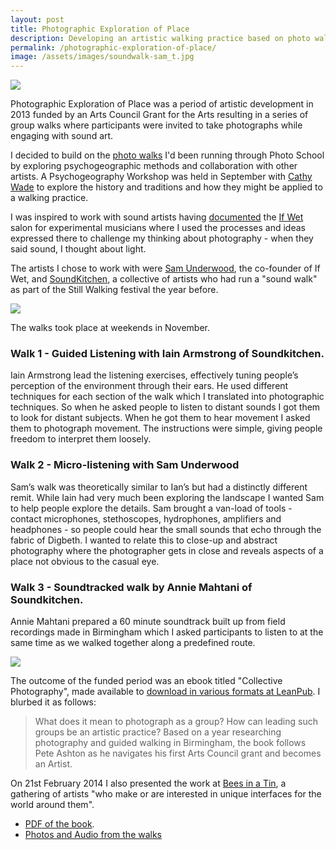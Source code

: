```yaml
---
layout: post
title: Photographic Exploration of Place
description: Developing an artistic walking practice based on photo walks.
permalink: /photographic-exploration-of-place/
image: /assets/images/soundwalk-sam_t.jpg
---
```


![](http://art.peteashton.com/assets/images/g4a2013_application.jpg)

Photographic Exploration of Place was a period of artistic development in 2013 funded by an Arts Council Grant for the Arts resulting in a series of group walks where participants were invited to take photographs while engaging with sound art. 

I decided to build on the [photo walks](http://photo-school.co.uk/walks/) I'd been running through Photo School by exploring psychogeographic methods and collaboration with other artists. A Psychogeography Workshop was held in September with [Cathy Wade](https://cathywade.co.uk) to explore the history and traditions and how they might be applied to a walking practice. 

I was inspired to work with sound artists having [documented](https://www.flickr.com/photos/peteashton/albums/72157633358548063) the [If Wet](http://mirrors.peteashton.com/ifwet.org.uk/) salon for experimental musicians where I used the processes and ideas expressed there to challenge my thinking about photography - when they said sound, I thought about light. 

The artists I chose to work with were [Sam Underwood](http://www.mrunderwood.co.uk), the co-founder of If Wet, and [SoundKitchen](https://soundkitchenuk.org), a collective of artists who had run a "sound walk" as part of the Still Walking festival the year before. 

![](http://art.peteashton.com/assets/images/soundwalk-sam.jpg)

The walks took place at weekends in November.

### Walk 1 - Guided Listening with Iain Armstrong of Soundkitchen.

Iain Armstrong lead the listening exercises, effectively tuning people’s perception of the environment through their ears. He used different techniques for each section of the walk which I translated into photographic techniques. So when he asked people to listen to distant sounds I got them to look for distant subjects. When he got them to hear movement I asked them to photograph movement. The instructions were simple, giving people freedom to interpret them loosely.

### Walk 2 - Micro-listening with Sam Underwood

Sam’s walk was theoretically similar to Ian’s but had a distinctly different remit. While Iain had very much been exploring the landscape I wanted Sam to help people explore the details. Sam brought a van-load of tools - contact microphones, stethoscopes, hydrophones, amplifiers and headphones - so people could hear the small sounds that echo through the fabric of Digbeth. I wanted to relate this to close-up and abstract photography where the photographer gets in close and reveals aspects of a place not obvious to the casual eye.

### Walk 3 - Soundtracked walk by Annie Mahtani of Soundkitchen.

Annie Mahtani prepared a 60 minute soundtrack built up from field recordings made in Birmingham which I asked participants to listen to at the same time as we walked together along a predefined route.

![](http://art.peteashton.com/assets/images/collectivephotography.jpg)

The outcome of the funded period was an ebook titled "Collective Photography", made available to [download in various formats at LeanPub](https://leanpub.com/collectivephotography/). I blurbed it as follows:

> What does it mean to photograph as a group? How can leading such groups be an artistic practice? Based on a year researching photography and guided walking in Birmingham, the book follows Pete Ashton as he navigates his first Arts Council grant and becomes an Artist.

On 21st February 2014 I also presented the work at [Bees in a Tin](http://manyandvaried.org.uk/projects/bees2014/), a gathering of artists "who make or are interested in unique interfaces for the world around them". 

- [PDF of the book](https://www.dropbox.com/s/91i5v7r3fteafh3/collectivephotography.pdf?dl=0).
- [Photos and Audio from the walks](https://www.dropbox.com/s/xp60ibm6o43zrwu/Walks%20photo%20and%20audio%20packages.zip?dl=0)






